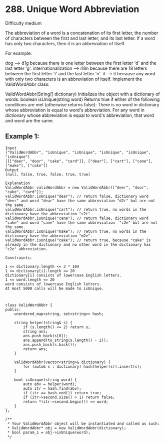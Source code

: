 # 288. Unique Word Abbreviation
Difficulty medium

The abbreviation of a word is a concatenation of its first letter, the number of characters between the first and last letter, and its last letter. If a word has only two characters, then it is an abbreviation of itself.

For example:

dog --> d1g because there is one letter between the first letter 'd' and the last letter 'g'.
internationalization --> i18n because there are 18 letters between the first letter 'i' and the last letter 'n'.
it --> it because any word with only two characters is an abbreviation of itself.
Implement the ValidWordAbbr class:

ValidWordAbbr(String[] dictionary) Initializes the object with a dictionary of words.
boolean isUnique(string word) Returns true if either of the following conditions are met (otherwise returns false):
There is no word in dictionary whose abbreviation is equal to word's abbreviation.
For any word in dictionary whose abbreviation is equal to word's abbreviation, that word and word are the same.
 

## Example 1:
```
Input
["ValidWordAbbr", "isUnique", "isUnique", "isUnique", "isUnique", "isUnique"]
[[["deer", "door", "cake", "card"]], ["dear"], ["cart"], ["cane"], ["make"], ["cake"]]
Output
[null, false, true, false, true, true]

Explanation
ValidWordAbbr validWordAbbr = new ValidWordAbbr(["deer", "door", "cake", "card"]);
validWordAbbr.isUnique("dear"); // return false, dictionary word "deer" and word "dear" have the same abbreviation "d2r" but are not the same.
validWordAbbr.isUnique("cart"); // return true, no words in the dictionary have the abbreviation "c2t".
validWordAbbr.isUnique("cane"); // return false, dictionary word "cake" and word "cane" have the same abbreviation  "c2e" but are not the same.
validWordAbbr.isUnique("make"); // return true, no words in the dictionary have the abbreviation "m2e".
validWordAbbr.isUnique("cake"); // return true, because "cake" is already in the dictionary and no other word in the dictionary has "c2e" abbreviation.
```


```
Constraints:

1 <= dictionary.length <= 3 * 104
1 <= dictionary[i].length <= 20
dictionary[i] consists of lowercase English letters.
1 <= word.length <= 20
word consists of lowercase English letters.
At most 5000 calls will be made to isUnique.
```


#
```
class ValidWordAbbr {
public:
    unordered_map<string, set<string>> hash;

    string helper(string& s) {
        if (s.length() <= 2) return s;
        string ans;
        ans.push_back(s[0]);
        ans.append(to_string(s.length() - 2));
        ans.push_back(s.back());
        return ans;
    }

    ValidWordAbbr(vector<string>& dictionary) {
        for (auto& s : dictionary) hash[helper(s)].insert(s);
    }
    
    bool isUnique(string word) {
        auto abv = helper(word);
        auto itr = hash.find(abv);
        if (itr == hash.end()) return true;
        if (itr->second.size() > 1) return false;
        return *(itr->second.begin()) == word;
    }
};

/**
 * Your ValidWordAbbr object will be instantiated and called as such:
 * ValidWordAbbr* obj = new ValidWordAbbr(dictionary);
 * bool param_1 = obj->isUnique(word);
 */
```